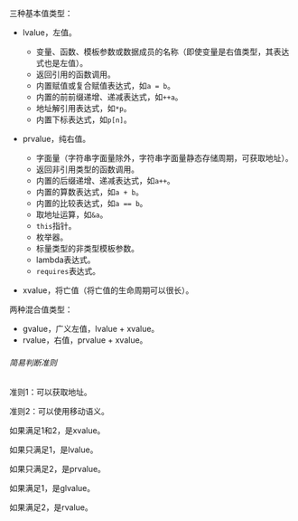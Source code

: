 三种基本值类型：

* lvalue，左值。
  * 变量、函数、模板参数或数据成员的名称（即使变量是右值类型，其表达式也是左值）。
  * 返回引用的函数调用。
  * 内置赋值或复合赋值表达式，如`a = b`。
  * 内置的前前缀递增、递减表达式，如`++a`。
  * 地址解引用表达式，如`*p`。
  * 内置下标表达式，如`p[n]`。

* prvalue，纯右值。
  * 字面量（字符串字面量除外，字符串字面量静态存储周期，可获取地址）。
  * 返回非引用类型的函数调用。
  * 内置的后缀递增、递减表达式，如`a++`。
  * 内置的算数表达式，如`a + b`。
  * 内置的比较表达式，如`a == b`。
  * 取地址运算，如`&a`。
  * `this`指针。
  * 枚举器。
  * 标量类型的非类型模板参数。
  * lambda表达式。
  * `requires`表达式。
* xvalue，将亡值（将亡值的生命周期可以很长）。

两种混合值类型：

* gvalue，广义左值，lvalue + xvalue。
* rvalue，右值，prvalue + xvalue。

###### 简易判断准则

准则1：可以获取地址。

准则2：可以使用移动语义。

如果满足1和2，是xvalue。

如果只满足1，是lvalue。

如果只满足2，是prvalue。

如果满足1，是glvalue。

如果满足2，是rvalue。